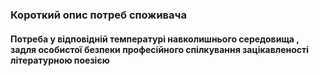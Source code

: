 ### Короткий опис потреб споживача
#### Потреба у відповідній температурі навколишнього середовища , задля особистої безпеки професійного спілкування зацікавленості літературною поезією
